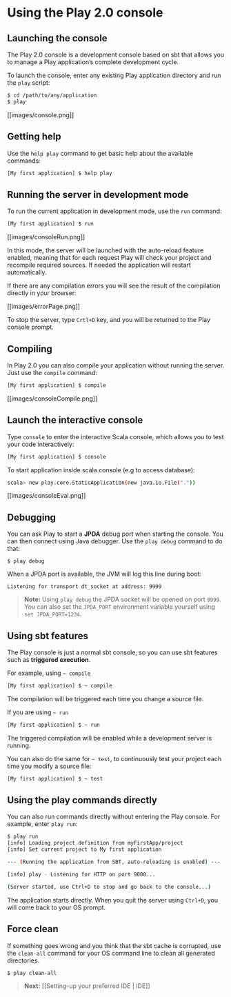 # Using the Play 2.0 console

## Launching the console

The Play 2.0 console is a development console based on sbt that allows you to manage a Play application’s complete development cycle.

To launch the console, enter any existing Play application directory and run the `play` script:

```bash
$ cd /path/to/any/application
$ play 
```

[[images/console.png]]

## Getting help

Use the `help play` command to get basic help about the available commands:

```bash
[My first application] $ help play
```

## Running the server in development mode

To run the current application in development mode, use the `run` command:

```bash
[My first application] $ run
```

[[images/consoleRun.png]]

In this mode, the server will be launched with the auto-reload feature enabled, meaning that for each request Play will check your project and recompile required sources. If needed the application will restart automatically.

If there are any compilation errors you will see the result of the compilation directly in your browser:

[[images/errorPage.png]]

To stop the server, type `Crtl+D` key, and you will be returned to the Play console prompt.

## Compiling

In Play 2.0 you can also compile your application without running the server. Just use the `compile` command:

```bash
[My first application] $ compile
```

[[images/consoleCompile.png]]

## Launch the interactive console

Type `console` to enter the interactive Scala console, which allows you to test your code interactively:

```bash
[My first application] $ console
```

To start application inside scala console (e.g to access database):
```bash
scala> new play.core.StaticApplication(new java.io.File("."))
```

[[images/consoleEval.png]] 

## Debugging

You can ask Play to start a **JPDA** debug port when starting the console. You can then connect using Java debugger. Use the `play debug` command to do that:

```
$ play debug
```

When a JPDA port is available, the JVM will log this line during boot:

```
Listening for transport dt_socket at address: 9999
```

> **Note:** Using `play debug` the JPDA socket will be opened on port `9999`. You can also set the `JPDA_PORT` environment variable yourself using `set JPDA_PORT=1234`.

## Using sbt features

The Play console is just a normal sbt console, so you can use sbt features such as **triggered execution**. 

For example, using `~ compile`

```bash
[My first application] $ ~ compile
```

The compilation will be triggered each time you change a source file.

If you are using `~ run`

```bash
[My first application] $ ~ run
```

The triggered compilation will be enabled while a development server is running.

You can also do the same for `~ test`, to continuously test your project each time you modify a source file:

```bash
[My first application] $ ~ test
```

## Using the play commands directly

You can also run commands directly without entering the Play console. For example, enter `play run`:

```bash
$ play run
[info] Loading project definition from myFirstApp/project
[info] Set current project to My first application

--- (Running the application from SBT, auto-reloading is enabled) ---

[info] play - Listening for HTTP on port 9000...

(Server started, use Ctrl+D to stop and go back to the console...)
```

The application starts directly. When you quit the server using `Ctrl+D`, you will come back to your OS prompt.

## Force clean

If something goes wrong and you think that the sbt cache is corrupted, use the `clean-all` command for your OS command line to clean all generated directories.

```
$ play clean-all
```

> **Next:** [[Setting-up your preferred IDE | IDE]]
